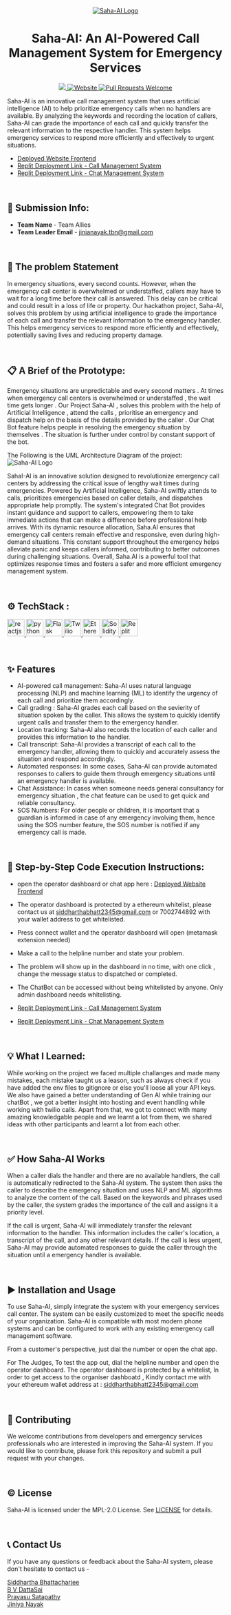 <p align="center">
  <a href="https://team-allies-gen-ai-rush2023-tl7z.vercel.app/">
    <img alt = "Saha-AI Logo" src = "./res/vector-logo-s2.png">
  </a>
</p>
<h1 align="center" >Saha-AI: An AI-Powered Call Management System for Emergency Services</h1>
<p align="center">
  <a href="LICENSE.txt">
  <img src="https://img.shields.io/badge/license-MPL 2.0-blue.svg">
  </a>
  <a href="https://team-allies-gen-ai-rush2023-tl7z.vercel.app/">
    <img alt="Website" src="https://img.shields.io/badge/-website-blue">
  </a>
  <a href="http://makeapullrequest.com">
    <img alt="Pull Requests Welcome" src="https://img.shields.io/badge/PRs-welcome-brightgreen.svg?style=flat">
  </a>
  
</p>
Saha-AI is an innovative call management system that uses artificial intelligence (AI) to help prioritize emergency calls when no handlers are available. By analyzing the keywords and recording the location of callers, Saha-AI can grade the importance of each call and quickly transfer the relevant information to the respective handler. This system helps emergency services to respond more efficiently and effectively to urgent situations.

<br>

- <a href="https://team-allies-gen-ai-rush2023-tl7z.vercel.app/">Deployed Website Frontend</a>    
- <a href="https://replit.com/@WebxSpark/GracefulShabbyMathematics"> Replit Deployment Link - Call Management System </a>
- <a href="https://replit.com/@WebxSpark/chatbot"> Replit Deployment Link - Chat Management System </a>

<br>

## 📝 Submission Info:

- <b>Team Name </b> - Team Allies
- <b>Team Leader Email</b> - jinianayak.tbn@gmail.com

<br>

## 🤔 The problem Statement

In emergency situations, every second counts. However, when the emergency call center is overwhelmed or understaffed, callers may have to wait for a long time before their call is answered. This delay can be critical and could result in a loss of life or property. Our hackathon project, Saha-AI, solves this problem by using artificial intelligence to grade the importance of each call and transfer the relevant information to the emergency handler. This helps emergency services to respond more efficiently and effectively, potentially saving lives and reducing property damage.

<br>

## 📋 A Brief of the Prototype:
Emergency situations are unpredictable and every second matters . At times when emergency call centers is overwhelmed or understaffed , the wait time gets longer . Our Project Saha-AI , solves this problem with the help of Artificial Intelligence , attend the calls , prioritise an emergency and dispatch help on the basis of the details provided by the caller . Our Chat Bot feature helps people in resolving the emergency situation by themselves . The situation is further under control by constant support of the bot.

The Following is the UML Architecture Diagram of the project:
<img alt = "Saha-AI Logo" src = "./res/uml.jpeg">

SahaI-AI is an innovative solution designed to revolutionize emergency call centers by addressing the critical issue of lengthy wait times during emergencies. Powered by Artificial Intelligence, Saha-AI swiftly attends to calls, prioritizes emergencies based on caller details, and dispatches appropriate help promptly. The system's integrated Chat Bot provides instant guidance and support to callers, empowering them to take immediate actions that can make a difference before professional help arrives. With its dynamic resource allocation, Saha.AI ensures that emergency call centers remain effective and responsive, even during high-demand situations. This constant support throughout the emergency helps alleviate panic and keeps callers informed, contributing to better outcomes during challenging situations. Overall, Saha.AI is a powerful tool that optimizes response times and fosters a safer and more efficient emergency management system.

<br>

## ⚙️ TechStack :
<a href="https://www.reactjs.org/" target="_blank" rel="noreferrer"> <img src="https://www.vectorlogo.zone/logos/reactjs/reactjs-icon.svg" alt="reactjs" width="40" height="40"/> </a> <a href="https://www.python.org" target="_blank" rel="noreferrer"> <img src="https://raw.githubusercontent.com/devicons/devicon/master/icons/python/python-original.svg" alt="python" width="40" height="40"/> </a> <a href="https://pythonbasics.org/what-is-flask-python/" target="_blank" rel="noreferrer"> <img src="https://raw.githubusercontent.com/devicons/devicon/master/icons/flask/flask-original.svg" alt="Flask" width="40" height="40"/> </a>
<a href="https://www.twilio.com/en-us" target="_blank" rel="noreferrer"> <img src="https://www.vectorlogo.zone/logos/twilio/twilio-icon.svg" alt="Twilio" width="40" height="40"/> </a> <a href="https://ethereum.org/en/" target="_blank" rel="noreferrer"> <img src="https://www.vectorlogo.zone/logos/ethereum/ethereum-icon.svg" alt="Ethereum" width="40" height="40"/> </a> <a href="https://soliditylang.org" target="_blank" rel="noreferrer"> <img src="https://cdn.icon-icons.com/icons2/2107/PNG/512/file_type_solidity_icon_130156.png" alt="Solidity" width="40" height="40"/> </a> <a href="https://replit.com/~" target="_blank" rel="noreferrer"> <img src="https://upload.wikimedia.org/wikipedia/commons/7/78/New_Replit_Logo.svg" alt="Replit" width="40" height="40"/> </a>

<br>


## ✨ Features

- AI-powered call management: Saha-AI uses natural language processing (NLP) and machine learning (ML) to identify the urgency of each call and prioritize them accordingly.
- Call grading : Saha-AI grades each call based on the sevierity of situation spoken by the caller. This allows the system to quickly identify urgent calls and transfer them to the emergency handler.
- Location tracking: Saha-AI also records the location of each caller and provides this information to the handler.
- Call transcript: Saha-AI provides a transcript of each call to the emergency handler, allowing them to quickly and accurately assess the situation and respond accordingly.
- Automated responses: In some cases, Saha-AI can provide automated responses to callers to guide them through emergency situations until an emergency handler is available.
- Chat Assistance: In cases when someone needs general consultancy for emergency situation , the chat feature can be used to get quick and reliable consultancy.
- SOS Numbers: For older people or children, it is important that a guardian is informed in case of any emergency involving them, hence using the SOS number feature, the SOS number is notified if any emergency call is made.

<br>

## 🤖 Step-by-Step Code Execution Instructions:

- open the operator dashboard or chat app here : <a href="https://team-allies-gen-ai-rush2023-tl7z.vercel.app/">Deployed Website Frontend</a> 
- The operator dashboard is protected by a ethereum whitelist, please contact us at siddharthabhatt2345@gmail.com or 7002744892 with your wallet address to get whitelisted.
- Press connect wallet and the operator dashboard will open (metamask extension needed)
- Make a call to the helpline number and state your problem.
- The problem will show up in the dashboard in no time, with one click , change the message status to dispatched or completed.
- The ChatBot can be accessed without being whitelisted by anyone. Only admin dashboard needs whitelisting.

- <a href="https://replit.com/@WebxSpark/GracefulShabbyMathematics"> Replit Deployment Link - Call Management System </a>
- <a href="https://replit.com/@WebxSpark/chatbot"> Replit Deployment Link - Chat Management System </a>

<br>

## 💡 What I Learned:

While working on the project we faced multiple challanges and made many mistakes, each mistake taught us a leason, such as always check if you have added the env files to gitignore or else you'll loose all your API keys.
We also have gained a better understanding of Gen AI while training our chatBot , we got a better insight into hosting and event handling while working with twilio calls. 
Apart from that, we got to connect with many amazing knowledgable people and we learnt a lot from them, we shared ideas with other participants and learnt a lot from each other.


<br>

## ✅ How Saha-AI Works

When a caller dials the handler and there are no available handlers, the call is automatically redirected to the Saha-AI system. The system then asks the caller to describe the emergency situation and uses NLP and ML algorithms to analyze the content of the call. Based on the keywords and phrases used by the caller, the system grades the importance of the call and assigns it a priority level.

If the call is urgent, Saha-AI will immediately transfer the relevant information to the handler. This information includes the caller's location, a transcript of the call, and any other relevant details. If the call is less urgent, Saha-AI may provide automated responses to guide the caller through the situation until a emergency handler is available.

<br>

## ▶️ Installation and Usage
To use Saha-AI, simply integrate the system with your emergency services call center. The system can be easily customized to meet the specific needs of your organization. Saha-AI is compatible with most modern phone systems and can be configured to work with any existing emergency call management software.

From a customer's perspective, just dial the number or open the chat app.

For The Judges, To test the app out, dial the helpline number and open the operator dashboard. The operator dashboard is protected by a whitelist, In order to get access to the organiser dashboatd , Kindly contact me with your ethereum wallet address at : [siddharthabhatt2345@gmail.com](mailto:siddharthabhatt2345@gmail.com)

<br>

## 🌱 Contributing
We welcome contributions from developers and emergency services professionals who are interested in improving the Saha-AI system. If you would like to contribute, please fork this repository and submit a pull request with your changes.

<br>

## ©️ License
Saha-AI is licensed under the MPL-2.0 License. See <a href="LICENSE.txt">LICENSE</a> for details.

<br>

## 📞 Contact Us
If you have any questions or feedback about the Saha-AI system, please don't hesitate to contact us - 
<br>


<a href="https://linktr.ee/SiddharthaBhattacharjee"> Siddhartha Bhattacharjee </a> <br>
<a href="https://www.linkedin.com/in/bhupalam-venkata-datta-sai-9408371b5/"> B V DattaSai </a> <br>
<a href="https://linktr.ee/prayasu"> Prayasu Satapathy </a> <br>
<a href="https://www.linkedin.com/in/jinia-nayak-460162229/"> Jiniya Nayak </a> <br>





